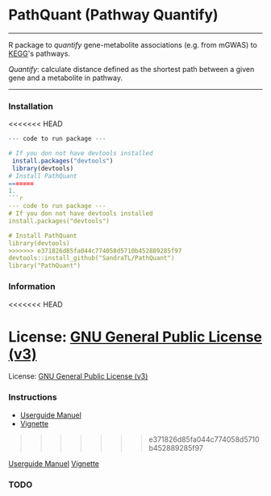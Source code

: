 # PathQuant (Pathway Quantify)

---------------

R package to *quantify* gene-metabolite associations (e.g. from mGWAS) to 
[KEGG](http://www.genome.jp/kegg/)'s pathways.

*Quantify*: calculate distance defined as the shortest path between a given gene
and a metabolite in pathway.

---------------

### Installation
<<<<<<< HEAD
```r
--- code to run package ---

# If you don not have devtools installed
 install.packages("devtools")
 library(devtools)
# Install PathQuant
=======
1.
```r
--- code to run package ---
# If you don not have devtools installed
install.packages("devtools")

# Install PathQuant 
library(devtools)
>>>>>>> e371826d85fa044c774058d5710b452889285f97
devtools::install_github("SandraTL/PathQuant")
library("PathQuant")
```

### Information
<<<<<<< HEAD

License: [GNU General Public License (v3)](http://www.gnu.org/licenses/gpl-3.0.en.html)
=======

License: [GNU General Public License (v3)](http://www.gnu.org/licenses/gpl-3.0.en.html)

### Instructions

* [Userguide Manuel](https://github.com/sandraTL/PathQuant/blob/master/manual.pdf)
* [Vignette](https://github.com/sandraTL/PathQuant/blob/master/vignettes/vignette.Rmd)
>>>>>>> e371826d85fa044c774058d5710b452889285f97

[Userguide Manuel](https://github.com/sandraTL/PathQuant/blob/master/manual.pdf)
[Vignette](https://github.com/sandraTL/PathQuant/blob/master/vignettes/vignette.Rmd)
  
### TODO



